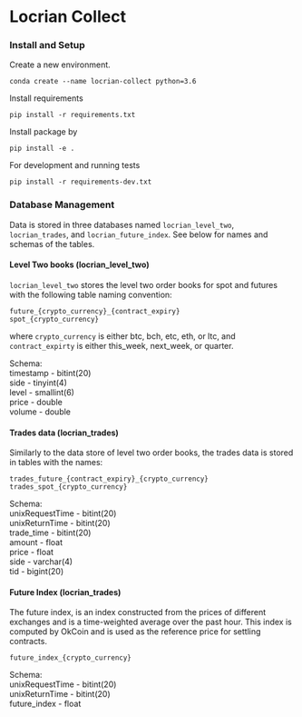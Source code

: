 # Locrian Collect

### Install and Setup

Create a new environment.
```
conda create --name locrian-collect python=3.6
```

Install requirements
```
pip install -r requirements.txt
```

Install package by
```
pip install -e .
```

For development and running tests
```
pip install -r requirements-dev.txt
```

### Database Management
Data is stored in three databases named `locrian_level_two`, `locrian_trades`, and `locrian_future_index`.
See below for names and schemas of the tables.

#### Level Two books (locrian_level_two)

`locrian_level_two` stores the level two order books for spot and futures with the following table naming 
convention:

`future_{crypto_currency}_{contract_expiry}`\
`spot_{crypto_currency}`

where `crypto_currency` is either btc, bch, etc, eth, or ltc, and `contract_expirty` is either this_week,
next_week, or quarter.

Schema:\
timestamp - bitint(20)\
side - tinyint(4)\
level - smallint(6)\
price - double\
volume - double


#### Trades data (locrian_trades)
Similarly to the data store of level two order books, the trades data is stored in tables with the names:

`trades_future_{contract_expiry}_{crypto_currency}`\
`trades_spot_{crypto_currency}`

Schema:\
unixRequestTime - bitint(20)\
unixReturnTime - bitint(20)\
trade_time - bitint(20)\
amount - float\
price - float\
side - varchar(4)\
tid - bigint(20)


#### Future Index (locrian_trades)
The future index, is an index constructed from the prices of different exchanges and is a time-weighted average
over the past hour.  This index is computed by OkCoin and is used as the reference price for settling contracts.

`future_index_{crypto_currency}`

Schema:\
unixRequestTime - bitint(20)\
unixReturnTime - bitint(20)\
future_index - float